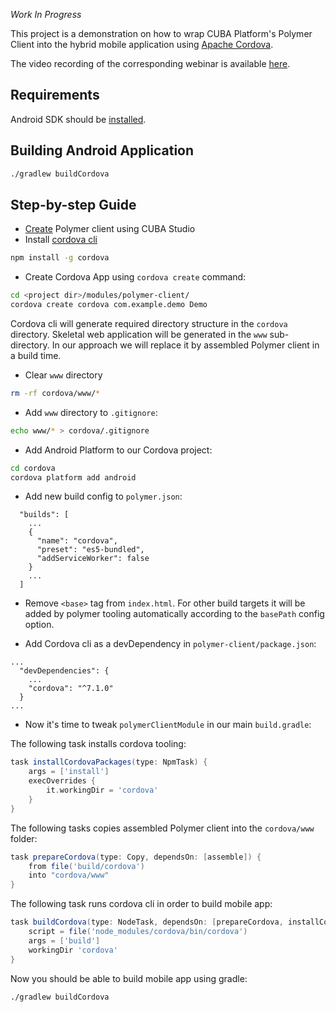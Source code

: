 *Work In Progress*

This project is a demonstration on how to wrap CUBA Platform's Polymer Client into the hybrid mobile application
 using [Apache Cordova](https://cordova.apache.org/). 

The video recording of the corresponding webinar is available [here](https://www.cuba-platform.com/webinars/creating-hybrid-mobile-application). 

## Requirements
Android SDK should be [installed](https://cordova.apache.org/docs/en/latest/guide/platforms/android/index.html#installing-the-requirements).

## Building Android Application
```bash
./gradlew buildCordova
```

## Step-by-step Guide
- [Create](https://doc.cuba-platform.com/manual-latest/polymer_in_studio.html) Polymer client using CUBA Studio
- Install [cordova cli](https://cordova.apache.org/docs/en/latest/guide/cli/index.html#installing-the-cordova-cli)
```bash
npm install -g cordova
```
- Create Cordova App using `cordova create` command:
```bash
cd <project dir>/modules/polymer-client/
cordova create cordova com.example.demo Demo
``` 

Cordova cli will generate required directory structure in the `cordova` directory. Skeletal web application will be 
generated in the `www` sub-directory. In our approach we will replace it by assembled Polymer client in a build time.

- Clear `www` directory 
```bash
rm -rf cordova/www/*
```

- Add `www` directory to `.gitignore`:
```bash
echo www/* > cordova/.gitignore
```

- Add Android Platform to our Cordova project:
```bash
cd cordova
cordova platform add android
```

- Add new build config to `polymer.json`:
```
  "builds": [
    ...
    {
      "name": "cordova",
      "preset": "es5-bundled",
      "addServiceWorker": false
    }
    ...
  ]
```

- Remove `<base>` tag from `index.html`. For other build targets it will be added by polymer tooling automatically 
according to the `basePath` config option.

- Add Cordova cli as a devDependency in `polymer-client/package.json`:
```
...
  "devDependencies": {
    ...
    "cordova": "^7.1.0"
  }
...
```

- Now it's time to tweak `polymerClientModule` in our main `build.gradle`:

The following task installs cordova tooling:
```groovy
task installCordovaPackages(type: NpmTask) {
    args = ['install']
    execOverrides {
        it.workingDir = 'cordova'
    }
}
```

The following tasks copies assembled Polymer client into the `cordova/www` folder:
```groovy
task prepareCordova(type: Copy, dependsOn: [assemble]) {
    from file('build/cordova')
    into "cordova/www"
}
```

The following task runs cordova cli in order to build mobile app:
```groovy
task buildCordova(type: NodeTask, dependsOn: [prepareCordova, installCordovaPackages]) {
    script = file('node_modules/cordova/bin/cordova')
    args = ['build']
    workingDir 'cordova'
}
```

Now you should be able to build mobile app using gradle:
```bash
./gradlew buildCordova
```